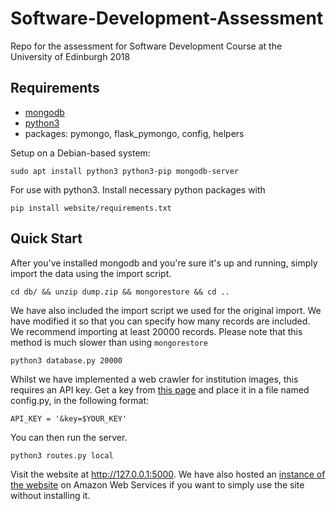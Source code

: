# Software-Development-Assessment
Repo for the assessment for Software Development Course at the University of Edinburgh 2018

## Requirements
* [mongodb](https://docs.mongodb.com/manual/installation/#tutorials)
* [python3](https://www.python.org/downloads/)
* packages: pymongo, flask_pymongo, config, helpers

Setup on a Debian-based system:
```
sudo apt install python3 python3-pip mongodb-server
```


For use with python3. Install necessary python packages with 
```
pip install website/requirements.txt
```

## Quick Start

After you've installed mongodb and you're sure it's up and running, simply import the data using the import script.
```
cd db/ && unzip dump.zip && mongorestore && cd ..
```

We have also included the import script we used for the original import. We have modified it so that you can specify how many records are included. We recommend importing at least 20000 records. Please note that this method is much slower than using `mongorestore`
```
python3 database.py 20000
```
Whilst we have implemented a web crawler for institution images, this requires an API key. Get a key from [this page](https://developers.google.com/custom-search/v1/overview) and place it in a file named config.py, in the following format:

```
API_KEY = '&key=$YOUR_KEY'
```

You can then run the server. 
```
python3 routes.py local
```

Visit the website at http://127.0.0.1:5000. We have also hosted an [instance of the website](http://ec2-18-130-215-119.eu-west-2.compute.amazonaws.com) on Amazon Web Services if you want to simply use the site without installing it.

